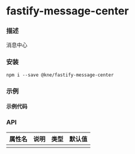 
# fastify-message-center


### 描述

消息中心


### 安装

```shell
npm i --save @kne/fastify-message-center
```

### 示例

#### 示例代码



### API

| 属性名 | 说明 | 类型 | 默认值 |
|-----|----|----|-----|
|     |    |    |     |

